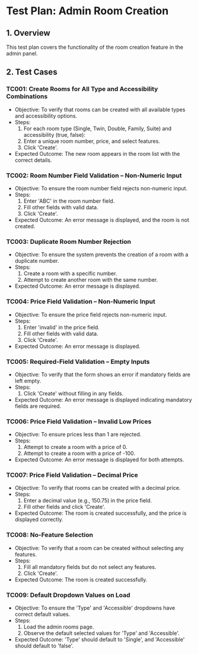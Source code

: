 # Test Plan: Admin Room Creation

## 1. Overview

This test plan covers the functionality of the room creation feature in the admin panel.

## 2. Test Cases

### TC001: Create Rooms for All Type and Accessibility Combinations
- Objective: To verify that rooms can be created with all available types and accessibility options.
- Steps:
    1. For each room type (Single, Twin, Double, Family, Suite) and accessibility (true, false):
    2. Enter a unique room number, price, and select features.
    3. Click 'Create'.
- Expected Outcome: The new room appears in the room list with the correct details.

### TC002: Room Number Field Validation – Non-Numeric Input
- Objective: To ensure the room number field rejects non-numeric input.
- Steps:
    1. Enter 'ABC' in the room number field.
    2. Fill other fields with valid data.
    3. Click 'Create'.
- Expected Outcome: An error message is displayed, and the room is not created.

### TC003: Duplicate Room Number Rejection
- Objective: To ensure the system prevents the creation of a room with a duplicate number.
- Steps:
    1. Create a room with a specific number.
    2. Attempt to create another room with the same number.
- Expected Outcome: An error message is displayed.

### TC004: Price Field Validation – Non-Numeric Input
- Objective: To ensure the price field rejects non-numeric input.
- Steps:
    1. Enter 'invalid' in the price field.
    2. Fill other fields with valid data.
    3. Click 'Create'.
- Expected Outcome: An error message is displayed.

### TC005: Required-Field Validation – Empty Inputs
- Objective: To verify that the form shows an error if mandatory fields are left empty.
- Steps:
    1. Click 'Create' without filling in any fields.
- Expected Outcome: An error message is displayed indicating mandatory fields are required.

### TC006: Price Field Validation – Invalid Low Prices
- Objective: To ensure prices less than 1 are rejected.
- Steps:
    1. Attempt to create a room with a price of 0.
    2. Attempt to create a room with a price of -100.
- Expected Outcome: An error message is displayed for both attempts.

### TC007: Price Field Validation – Decimal Price
- Objective: To verify that rooms can be created with a decimal price.
- Steps:
    1. Enter a decimal value (e.g., 150.75) in the price field.
    2. Fill other fields and click 'Create'.
- Expected Outcome: The room is created successfully, and the price is displayed correctly.

### TC008: No-Feature Selection
- Objective: To verify that a room can be created without selecting any features.
- Steps:
    1. Fill all mandatory fields but do not select any features.
    2. Click 'Create'.
- Expected Outcome: The room is created successfully.

### TC009: Default Dropdown Values on Load
- Objective: To ensure the 'Type' and 'Accessible' dropdowns have correct default values.
- Steps:
    1. Load the admin rooms page.
    2. Observe the default selected values for 'Type' and 'Accessible'.
- Expected Outcome: 'Type' should default to 'Single', and 'Accessible' should default to 'false'. 